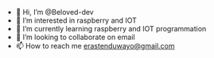 - 👋 Hi, I’m @Beloved-dev
- 👀 I’m interested in raspberry and IOT
- 🌱 I’m currently learning raspberry and IOT programmation
- 💞️ I’m looking to collaborate on email
- 📫 How to reach me erastenduwayo@gmail.com

<!---
Beloved-dev/Beloved-dev is a ✨ special ✨ repository because its `README.md` (this file) appears on your GitHub profile.
You can click the Preview link to take a look at your changes.
--->
